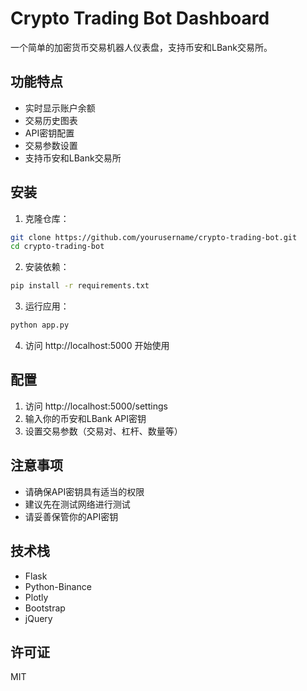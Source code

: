 # Crypto Trading Bot Dashboard

一个简单的加密货币交易机器人仪表盘，支持币安和LBank交易所。

## 功能特点

- 实时显示账户余额
- 交易历史图表
- API密钥配置
- 交易参数设置
- 支持币安和LBank交易所

## 安装

1. 克隆仓库：
```bash
git clone https://github.com/yourusername/crypto-trading-bot.git
cd crypto-trading-bot
```

2. 安装依赖：
```bash
pip install -r requirements.txt
```

3. 运行应用：
```bash
python app.py
```

4. 访问 http://localhost:5000 开始使用

## 配置

1. 访问 http://localhost:5000/settings
2. 输入你的币安和LBank API密钥
3. 设置交易参数（交易对、杠杆、数量等）

## 注意事项

- 请确保API密钥具有适当的权限
- 建议先在测试网络进行测试
- 请妥善保管你的API密钥

## 技术栈

- Flask
- Python-Binance
- Plotly
- Bootstrap
- jQuery

## 许可证

MIT 